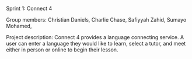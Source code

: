 Sprint 1: Connect 4

Group members: Christian Daniels, Charlie Chase, Safiyyah Zahid, Sumayo Mohamed,

Project description: Connect 4 provides a language connecting service. A user can enter a language they would like to learn, select a tutor, and meet either in person or online to begin their lesson. 
